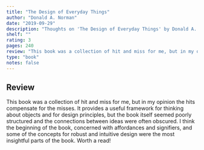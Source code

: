 ```yaml
---
title: "The Design of Everyday Things"
author: "Donald A. Norman"
date: "2019-09-29"
description: "Thoughts on 'The Design of Everyday Things' by Donald A. Norman."
shelf: ""
rating: 3
pages: 240
review: "This book was a collection of hit and miss for me, but in my opinion the hits compensate for the misses. It provides a useful framework for thinking about objects and for design principles, but the book itself seemed poorly structured and the connections between ideas were often obscured. I think the beginning of the book, concerned with affordances and signifiers, and some of the concepts for robust and intuitive design were the most insightful parts of the book. Worth a read!"
type: "book"
notes: false
---
```


## Review

This book was a collection of hit and miss for me, but in my opinion the hits compensate for the misses. It provides a useful framework for thinking about objects and for design principles, but the book itself seemed poorly structured and the connections between ideas were often obscured. I think the beginning of the book, concerned with affordances and signifiers, and some of the concepts for robust and intuitive design were the most insightful parts of the book. Worth a read!
